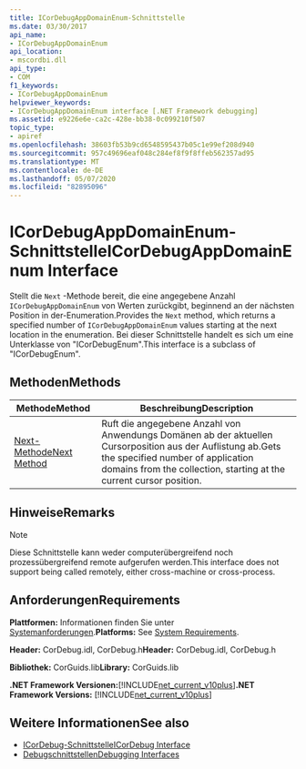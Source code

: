 ```yaml
---
title: ICorDebugAppDomainEnum-Schnittstelle
ms.date: 03/30/2017
api_name:
- ICorDebugAppDomainEnum
api_location:
- mscordbi.dll
api_type:
- COM
f1_keywords:
- ICorDebugAppDomainEnum
helpviewer_keywords:
- ICorDebugAppDomainEnum interface [.NET Framework debugging]
ms.assetid: e9226e6e-ca2c-428e-bb38-0c099210f507
topic_type:
- apiref
ms.openlocfilehash: 38603fb53b9cd6548595437b05c1e99ef208d940
ms.sourcegitcommit: 957c49696eaf048c284ef8f9f8ffeb562357ad95
ms.translationtype: MT
ms.contentlocale: de-DE
ms.lasthandoff: 05/07/2020
ms.locfileid: "82895096"
---
```

# <a name="icordebugappdomainenum-interface"></a><span data-ttu-id="e65e8-102">ICorDebugAppDomainEnum-Schnittstelle</span><span class="sxs-lookup"><span data-stu-id="e65e8-102">ICorDebugAppDomainEnum Interface</span></span>

<span data-ttu-id="e65e8-103">Stellt die `Next` -Methode bereit, die eine angegebene Anzahl `ICorDebugAppDomainEnum` von Werten zurückgibt, beginnend an der nächsten Position in der-Enumeration.</span><span class="sxs-lookup"><span data-stu-id="e65e8-103">Provides the `Next` method, which returns a specified number of `ICorDebugAppDomainEnum` values starting at the next location in the enumeration.</span></span> <span data-ttu-id="e65e8-104">Bei dieser Schnittstelle handelt es sich um eine Unterklasse von "ICorDebugEnum".</span><span class="sxs-lookup"><span data-stu-id="e65e8-104">This interface is a subclass of "ICorDebugEnum".</span></span>  
  
## <a name="methods"></a><span data-ttu-id="e65e8-105">Methoden</span><span class="sxs-lookup"><span data-stu-id="e65e8-105">Methods</span></span>  
  
|<span data-ttu-id="e65e8-106">Methode</span><span class="sxs-lookup"><span data-stu-id="e65e8-106">Method</span></span>|<span data-ttu-id="e65e8-107">Beschreibung</span><span class="sxs-lookup"><span data-stu-id="e65e8-107">Description</span></span>|  
|------------|-----------------|  
|[<span data-ttu-id="e65e8-108">Next-Methode</span><span class="sxs-lookup"><span data-stu-id="e65e8-108">Next Method</span></span>](icordebugappdomainenum-next-method.md)|<span data-ttu-id="e65e8-109">Ruft die angegebene Anzahl von Anwendungs Domänen ab der aktuellen Cursorposition aus der Auflistung ab.</span><span class="sxs-lookup"><span data-stu-id="e65e8-109">Gets the specified number of application domains from the collection, starting at the current cursor position.</span></span>|  
  
## <a name="remarks"></a><span data-ttu-id="e65e8-110">Hinweise</span><span class="sxs-lookup"><span data-stu-id="e65e8-110">Remarks</span></span>  
  
> [!NOTE]
> <span data-ttu-id="e65e8-111">Diese Schnittstelle kann weder computerübergreifend noch prozessübergreifend remote aufgerufen werden.</span><span class="sxs-lookup"><span data-stu-id="e65e8-111">This interface does not support being called remotely, either cross-machine or cross-process.</span></span>  
  
## <a name="requirements"></a><span data-ttu-id="e65e8-112">Anforderungen</span><span class="sxs-lookup"><span data-stu-id="e65e8-112">Requirements</span></span>  
 <span data-ttu-id="e65e8-113">**Plattformen:** Informationen finden Sie unter [Systemanforderungen](../../get-started/system-requirements.md).</span><span class="sxs-lookup"><span data-stu-id="e65e8-113">**Platforms:** See [System Requirements](../../get-started/system-requirements.md).</span></span>  
  
 <span data-ttu-id="e65e8-114">**Header:** CorDebug.idl, CorDebug.h</span><span class="sxs-lookup"><span data-stu-id="e65e8-114">**Header:** CorDebug.idl, CorDebug.h</span></span>  
  
 <span data-ttu-id="e65e8-115">**Bibliothek:** CorGuids.lib</span><span class="sxs-lookup"><span data-stu-id="e65e8-115">**Library:** CorGuids.lib</span></span>  
  
 <span data-ttu-id="e65e8-116">**.NET Framework Versionen:**[!INCLUDE[net_current_v10plus](../../../../includes/net-current-v10plus-md.md)]</span><span class="sxs-lookup"><span data-stu-id="e65e8-116">**.NET Framework Versions:** [!INCLUDE[net_current_v10plus](../../../../includes/net-current-v10plus-md.md)]</span></span>  
  
## <a name="see-also"></a><span data-ttu-id="e65e8-117">Weitere Informationen</span><span class="sxs-lookup"><span data-stu-id="e65e8-117">See also</span></span>

- [<span data-ttu-id="e65e8-118">ICorDebug-Schnittstelle</span><span class="sxs-lookup"><span data-stu-id="e65e8-118">ICorDebug Interface</span></span>](icordebug-interface.md)
- [<span data-ttu-id="e65e8-119">Debugschnittstellen</span><span class="sxs-lookup"><span data-stu-id="e65e8-119">Debugging Interfaces</span></span>](debugging-interfaces.md)
